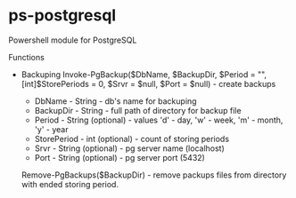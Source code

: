 # ps-postgresql
Powershell module for PostgreSQL

Functions
- Backuping
  Invoke-PgBackup($DbName, $BackupDir, $Period = "", [int]$StorePeriods = 0, $Srvr = $null, $Port = $null) - create backups
    - DbName - String - db's name for backuping
    - BackupDir - String - full path of directory for backup file
    - Period - String (optional) - values 'd' - day, 'w' - week, 'm' - month, 'y' - year
    - StorePeriod - int (optional) - count of storing periods
    - Srvr - String (optional) - pg server name (localhost)
    - Port - String (optional) - pg server port (5432)
    
  Remove-PgBackups($BackupDir) - remove packups files from directory with ended storing period.
  

